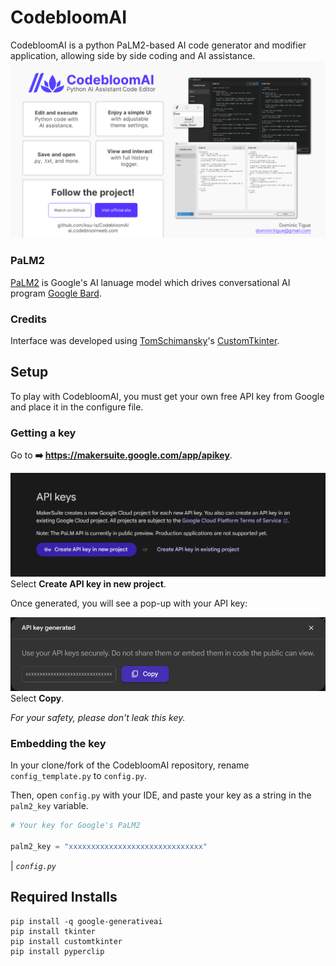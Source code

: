 # CodebloomAI
CodebloomAI is a python PaLM2-based AI code generator and modifier application, allowing side by side coding and AI assistance.
![](doc-images/project-splash.png)

### PaLM2
[PaLM2](https://github.com/google/generative-ai-docs/) is Google's AI lanuage model which drives conversational AI program [Google Bard](https://bard.google.com).

### Credits
Interface was developed using [TomSchimansky](https://github.com/TomSchimansky)'s [CustomTkinter](https://github.com/TomSchimansky/CustomTkinter).


## Setup
To play with CodebloomAI, you must get your own free API key from Google and place it in the configure file.

### Getting a key
Go to **➡️ https://makersuite.google.com/app/apikey**.

![](doc-images/google-api-box.png)
Select **Create API key in new project**.

Once generated, you will see a pop-up with your API key:

![](doc-images/google-api-generated.png)
Select **Copy**.

*For your safety, please don't leak this key.*

### Embedding the key
In your clone/fork of the CodebloomAI repository, rename `config_template.py` to `config.py`. 

Then, open `config.py` with your IDE, and paste your key as a string in the `palm2_key` variable.

```python
# Your key for Google's PaLM2

palm2_key = "xxxxxxxxxxxxxxxxxxxxxxxxxxxxxx"
```
| *`config.py`*


## Required Installs
```
pip install -q google-generativeai
pip install tkinter
pip install customtkinter
pip install pyperclip
```
